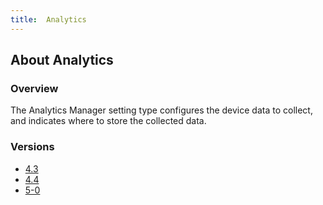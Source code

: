 ```yaml
---
title:  Analytics
---
```


## About Analytics

### Overview

The Analytics Manager setting type configures the device data to collect, and indicates where to store the collected data.

### Versions

* [4.3](4-3)
* [4.4](4-4)
* [5-0](5-0)